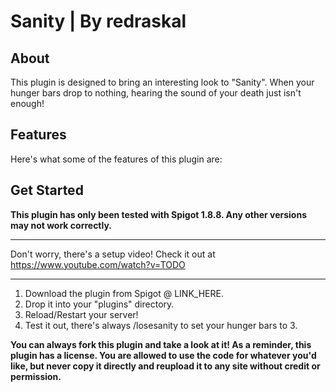 # Sanity | By redraskal

## About

This plugin is designed to bring an interesting look to "Sanity".
When your hunger bars drop to nothing, hearing the sound of your death
just isn't enough!

## Features

Here's what some of the features of this plugin are:

## Get Started

**This plugin has only been tested with Spigot 1.8.8. Any other versions may not work correctly.**

---

Don't worry, there's a setup video! Check it out at https://www.youtube.com/watch?v=TODO

---

1. Download the plugin from Spigot @ LINK_HERE.
2. Drop it into your "plugins" directory.
3. Reload/Restart your server!
4. Test it out, there's always /losesanity to set your hunger bars to 3.

**You can always fork this plugin and take a look at it!
As a reminder, this plugin has a license. You are allowed to use the code for whatever you'd like,
but never copy it directly and reupload it to any site without credit or permission.**
